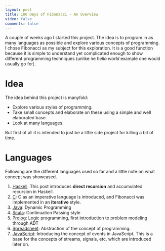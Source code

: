 ```yaml
---
layout: post
title: 100 Days of Fibonacci - An Overview
video: false
comments: false
---
```


A couple of weeks ago I started this project. The idea is to program
in as many languages as possible and explore various concepts of
programming. I chose Fibonacci as my subject for this exploration.
It is a good function because it is simple to understand yet complicated
enough to show different programming techniques (unlike he _hello world_
example one would usually go for).

# Idea
The idea behind this project is manyfold:

* Explore various styles of programming.
* Take small concepts and elaborate on these using a simple
  and well elaborated base.
* Look at many languages.

But first of all it is intended to just be a little side project
for killing a bit of time.

# Languages
Following are the different languages used so far and
a little note on what concept was showcased.

1. [Haskell](http://buchi.dk/blog/100-days-of-fibonacci-day-0-haskell/):
   This post introduces __direct recursion__ and accumulated
   recursion in Haskell.
2. [C](http://buchi.dk/blog/100-days-of-fibonacci-day-1-c/):
   C as an imperative language is introduced, and Fibonacci was implemented
   in an __iterative__ style.
3. [Java](http://buchi.dk/blog/100-days-of-fibonacci-day-2-java/):
   Dynamic Programming
4. [Scala](http://buchi.dk/blog/100-days-of-fibonacci-day-3-scala/):
   Continuation Passing style
5. [Prolog](http://buchi.dk/blog/100-days-of-fibonacci-day-4-prolog/):
   Logic programming, first introduction to problem modeling
   through ADT
6. [Spreadsheet](http://buchi.dk/blog/100-days-of-fibonacci-day-5-spreadsheet/): Abstraction of the concept of programming.
7. [JavaScript](http://buchi.dk/blog/100-days-of-fibonacci-day-6-javascript/):
   Introducing the concept of events in JavaScript. This is a base for
   the concepts of streams, signals, etc. which are introduced later on.

